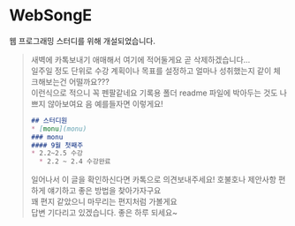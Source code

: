 # WebSongE
웹 프로그래밍 스터디를 위해 개설되었습니다.
> 새벽에 카톡보내기 애매해서 여기에 적어둘게요 곧 삭제하겠습니다...
> <br> 일주일 정도 단위로 수강 계획이나 목표를 설정하고 얼마나 성취했는지 같이 체크해보는건 어떨까요???
> <br> 이런식으로 적으니 꼭 펜팔같네요 기록용 폴더 readme 파일에 박아두는 것도 나쁘지 않아보여요 음 예를들자면 이렇게요!
> ```markdown
> ## 스터디원
> * [monu](monu)
> ### monu
> #### 9월 첫째주
> * 2.2~2.5 수강
>   * 2.2 ~ 2.4 수강완료
> ```
> 일어나서 이 글을 확인하신다면 카톡으로 의견보내주세요! 호불호나 제안사항 편하게 얘기하고 좋은 방법을 찾아가자구요
> <br> 꽤 편지 같았으니 마무리는 편지처럼 가볼게요
> <br> 답변 기다리고 있겠습니다. 좋은 하루 되세요~
